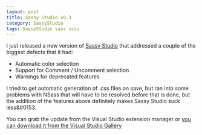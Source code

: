 ```yaml
---
layout: post
title: Sassy Studio v0.3
category: SassyStudio
tags: SassyStudio sass scss
---
```


I just released a new version of [Sassy Studio](https://github.com/darrenkopp/SassyStudio) 
that addressed a couple of the biggest defects that it had:

- Automatic color selection
- Support for Comment / Uncomment selection
- Warnings for deprecated features

I tried to get automatic generation of .css files on save, but ran into some problems with NSass
that will have to be resolved before that is done, but the addition of the features above
definitely makes Sassy Studio suck less&#0153.

You can grab the update from the Visual Studio extension manager or 
[you can download it from the Visual Studio Gallery](http://visualstudiogallery.msdn.microsoft.com/85fa99a6-e4c6-4a1c-9f00-e6a8129b6f4d)